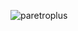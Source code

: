 ![paretroplus](https://user-images.githubusercontent.com/8885202/91628534-816bea00-e975-11ea-8333-9aa6ee437ca9.JPG)
